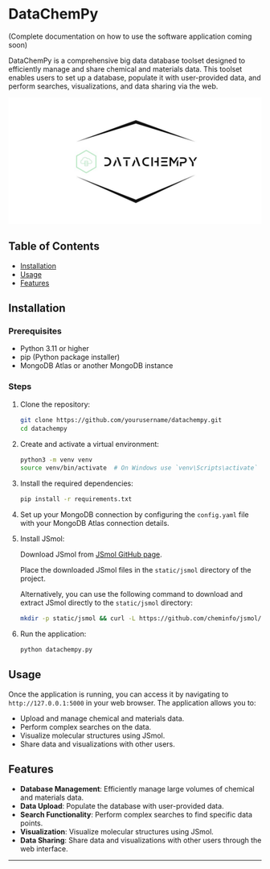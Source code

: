 # DataChemPy

(Complete documentation on how to use the software application coming soon)

DataChemPy is a comprehensive big data database toolset designed to efficiently manage and share chemical and materials data. This toolset enables users to set up a database, populate it with user-provided data, and perform searches, visualizations, and data sharing via the web.

![DataChemPy Logo](https://github.com/aogunjobi/datachempy/blob/main/datachempy/static/datachempy_logo.jpg?raw=true)

## Table of Contents

- [Installation](#installation)
- [Usage](#usage)
- [Features](#features)

## Installation

### Prerequisites

- Python 3.11 or higher
- pip (Python package installer)
- MongoDB Atlas or another MongoDB instance

### Steps

1. Clone the repository:

    ```bash
    git clone https://github.com/yourusername/datachempy.git
    cd datachempy
    ```

2. Create and activate a virtual environment:

    ```bash
    python3 -m venv venv
    source venv/bin/activate  # On Windows use `venv\Scripts\activate`
    ```

3. Install the required dependencies:

    ```bash
    pip install -r requirements.txt
    ```

4. Set up your MongoDB connection by configuring the `config.yaml` file with your MongoDB Atlas connection details.

5. Install JSmol:

    Download JSmol from [JSmol GitHub page](https://github.com/cheminfo/jsmol/tree/master).

    Place the downloaded JSmol files in the `static/jsmol` directory of the project.

    Alternatively, you can use the following command to download and extract JSmol directly to the `static/jsmol` directory:

    ```bash
    mkdir -p static/jsmol && curl -L https://github.com/cheminfo/jsmol/archive/refs/heads/master.zip -o jsmol.zip && unzip jsmol.zip -d static/jsmol && rm jsmol.zip
    ```

6. Run the application:

    ```bash
    python datachempy.py
    ```

## Usage

Once the application is running, you can access it by navigating to `http://127.0.0.1:5000` in your web browser. The application allows you to:

- Upload and manage chemical and materials data.
- Perform complex searches on the data.
- Visualize molecular structures using JSmol.
- Share data and visualizations with other users.

## Features

- **Database Management**: Efficiently manage large volumes of chemical and materials data.
- **Data Upload**: Populate the database with user-provided data.
- **Search Functionality**: Perform complex searches to find specific data points.
- **Visualization**: Visualize molecular structures using JSmol.
- **Data Sharing**: Share data and visualizations with other users through the web interface.

---
